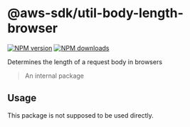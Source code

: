 # @aws-sdk/util-body-length-browser

[![NPM version](https://img.shields.io/npm/v/@aws-sdk/util-body-length-browser/beta.svg)](https://www.npmjs.com/package/@aws-sdk/util-body-length-browser)
[![NPM downloads](https://img.shields.io/npm/dm/@aws-sdk/util-body-length-browser.svg)](https://www.npmjs.com/package/@aws-sdk/util-body-length-browser)

Determines the length of a request body in browsers

> An internal package

## Usage

This package is not supposed to be used directly.
